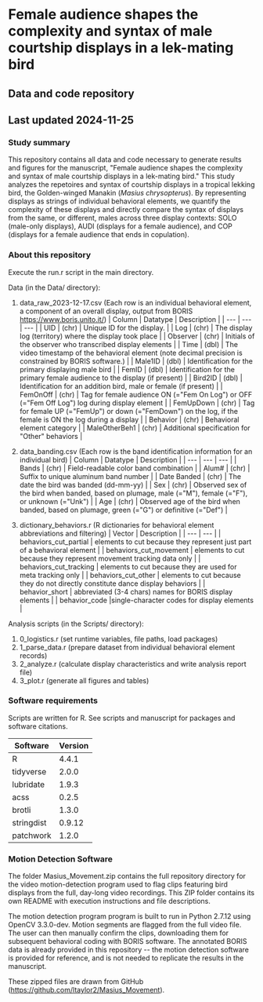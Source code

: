 # Female audience shapes the complexity and syntax of male courtship displays in a lek-mating bird
## Data and code repository
## Last updated 2024-11-25

### Study summary
This repository contains all data and code necessary to generate results and figures for the manuscript, "Female audience shapes the complexity and syntax of male courtship displays in a lek-mating bird." This study analyzes the repetoires and syntax of courtship displays in a tropical lekking bird, the Golden-winged Manakin (*Masius chrysopterus*). By representing displays as strings of individual behavioral elements, we quantify the complexity of these displays and directly compare the syntax of displays from the same, or different, males across three display contexts: SOLO (male-only displays), AUDI (displays for a female audience), and COP (displays for a female audience that ends in copulation).

### About this repository
Execute the run.r script in the main directory.

Data (in the Data/ directory):
1. data_raw_2023-12-17.csv (Each row is an individual behavioral element, a component of an overall display, output from BORIS https://www.boris.unito.it/)
    | Column        | Datatype | Description |
    | ---           | ---      | --- |
    | UID           | (chr)    | Unique ID for the display. |
    | Log           | (chr)    | The display log (territory) where the display took place |
    | Observer      | (chr)    | Initials of the observer who transcribed display elements |
    | Time          | (dbl)    | The video timestamp of the behavioral element (note decimal precision is constrained by BORIS software.) | 
    | Male1ID       | (dbl)    | Identification for the primary displaying male bird |
    | FemID         | (dbl)    | Identification for the primary female audience to the display (if present) |
    | Bird2ID       | (dbl)    | Identification for an addition bird, male or female (if present) |
    | FemOnOff      | (chr)    | Tag for female audience ON (="Fem On Log") or OFF (="Fem Off Log") log during display element |
    | FemUpDown     | (chr)    | Tag for female UP (="FemUp") or down (="FemDown") on the log, if the female is ON the log during a display | 
    | Behavior      | (chr)    | Behavioral element category |
    | MaleOtherBeh1 | (chr)    | Additional specification for "Other" behaviors |

2. data_banding.csv (Each row is the band identification information for an individual bird)
    | Column      | Datatype | Description |
    | ---         | ---      | --- |
    | Bands       | (chr)    | Field-readable color band combination |
    | Alum#       | (chr)    | Suffix to unique aluminum band number |
    | Date Banded | (chr)    | The date the bird was banded (dd-mm-yy) |
    | Sex         | (chr)    | Observed sex of the bird when banded, based on plumage, male (="M"), female (="F"), or unknown (="Unk") |
    | Age         | (chr)    | Observed age of the bird when banded, based on plumage, green (="G") or definitive (="Def") |

3. dictionary_behaviors.r (R dictionaries for behavioral element abbreviations and filtering)
    | Vector                 | Description |
    | ---                    | ---         |
    | behaviors_cut_partial  | elements to cut because they represent just part of a behavioral element |
    | behaviors_cut_movement | elements to cut because they represent movement tracking data only |
    | behaviors_cut_tracking | elements to cut because they are used for meta tracking only |
    | behaviors_cut_other    | elements to cut because they do not directly constitute dance display behaviors |
    | behavior_short         | abbreviated (3-4 chars) names for BORIS display elements |
    | behavior_code          |single-character codes for display elements |

Analysis scripts (in the Scripts/ directory):
1. 0_logistics.r (set runtime variables, file paths, load packages)
2. 1_parse_data.r (prepare dataset from individual behavioral element records)
3. 2_analyze.r (calculate display characteristics and write analysis report file)
4. 3_plot.r (generate all figures and tables)

### Software requirements
Scripts are written for R. See scripts and manuscript for packages and software citations.

| Software  | Version |
| ---       | ---     |
|R          | 4.4.1 |
|tidyverse  | 2.0.0 |
|lubridate  | 1.9.3 |
|acss       | 0.2.5 |
|brotli     | 1.3.0 |
|stringdist | 0.9.12 |
|patchwork  | 1.2.0  |

### Motion Detection Software
The folder Masius_Movement.zip contains the full repository directory for the video motion-detection program used to flag clips featuring bird displays from the full, day-long video recordings. This ZIP folder contains its own README with execution instructions and file descriptions.

The motion detection program program is built to run in Python 2.7.12 using OpenCV 3.3.0-dev. Motion segments are flagged from the full video file. The user can then manually confirm the clips, downloading them for subsequent behavioral coding with BORIS software. The annotated BORIS data is already provided in this repository -- the motion detection software is provided for reference, and is not needed to replicate the results in the manuscript.

These zipped files are drawn from GitHub (https://github.com/ltaylor2/Masius_Movement).
